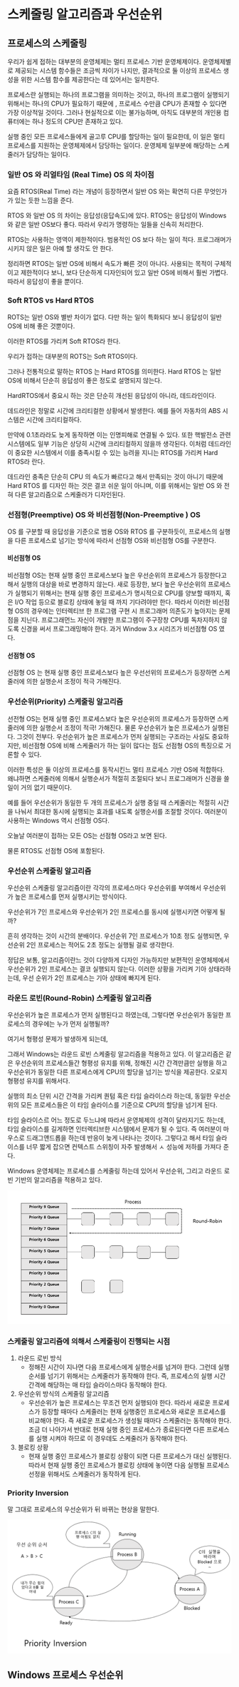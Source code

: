 # 스케줄링 알고리즘과 우선순위

## 프로세스의 스케줄링
우리가 쉽게 접하는 대부분의 운영체제는 멀티 프로세스
기반 운영체제이다. 
운영체제별로 제공되는 시스템 함수들은 조금씩 차이가 나지만,
결과적으로 둘 이상의 프로세스 생성을 위한 시스템  함수를
제공한다는 데 있어서는 일치한다.

프로세스란 실행되는 하나의 프로그램을 의미하는 것이고, 하나의 프로그램이
실행되기 위해서는 하나의 CPU가 필요하기 때문에 ,
프로세스 수만큼 CPU가 존재할 수 있다면 가장 이상적일 것이다.
그러나 현실적으로 이는 불가능하며, 아직도 대부분의 개인용 컴퓨터에는
하나 정도의 CPU만 존재하고 있다.

실행 중인 모든 프로세스들에게 골고루 CPU를 할당하는 일이 필요한데,
이 일은 멀티 프로세스를 지원하는 운영체제에서 담당하는 일이다.
운영체제 일부분에 해당하는 스케줄러가 담당하는 일이다.

### 일반 OS 와 리얼타임 (Real Time) OS 의 차이점

요즘 RTOS(Real Time) 라는 개념이 등장하면서 일반 OS 와는
확연히 다른 무엇인가가 있는 듯한 느낌을 준다.

RTOS 와 일반 OS 의 차이는 응답성(응답속도)에 있다.
RTOS는 응답성이 Windows와 같은 일반 OS보다 좋다. 
따라서 우리가 명령하는 일들을 신속히 처리한다. 

RTOS는 사용하는 영역이 제한적이다. 범용적인 OS 보다 하는 일이 적다.
프로그래머가 시키지 않은 일은 아예 할 생각도 안 한다.

정리하면 RTOS는 일반 OS에 비해서 속도가 빠른 것이 아니다.
사용되는 목적이 구체적이고 제한적이다 보니, 보다 단순하게 
디자인되어 있고 일반 OS에 비해서 훨씬 가볍다.
따라서 응답성이 좋을 뿐이다.

### Soft RTOS vs Hard RTOS
ROTS는 일반 OS와 별반 차이가 없다.
다만 하는 일이 특화되다 보니 응답성이 일반 OS에 비해
좋은 것뿐이다.

이러한 RTOS를 가리켜 Soft RTOS라 한다.

우리가 접하는 대부분의 ROTS는 Soft RTOS이다.

그러나
전통적으로 말하는 RTOS 는 Hard RTOS를 의미한다. 
Hard RTOS 는 일반 OS에 비해서 단순히 응답성이 좋은 정도로 설명되지 않는다.

HardRTOS에서 중요시 하는 것은 단순히 개선된 응답성이 아니라, 데드라인이다.

데드라인은 정말로 시간에 크리티컬한 상황에서 발생한다.
예를 들어 자동차의 ABS 시스템은 시간에 크리티컬하다.

만약에 0.1초라라도 늦게 동작하면 이는 인명피해로 연결될 수 있다.
또한 핵발전소 관련 시스템에도 일부 기능은 상당히 
시간에 크리티컬하지 않을까 생각된다. 
이처럼 데드라인이 중요한 시스템에서 이를 충족시킬 수 있는 능려을 지니는
RTOS를 가리켜 Hard RTOS라 란다.


데드라인 충족은 단순히 CPU 의 속도가 빠르다고 해서 만족되는 것이 아니기 때문에
Hard RTOS 를 디자인 하는 것은 결코 쉬운 일이 아니며, 이를 위해서는 일반 OS 와 전혀 다른
알고리즘으로 스케줄러가 디자인된다.


### 선점형(Preemptive) OS 와 비선점형(Non-Preemptive ) OS

OS 를 구분할 때 응답성을 기준으로 범용 OS와 RTOS 를 구분하듯이,
프로세스의 실행을 다른 프로세스로 넘기는 방식에 따라서 선점형 OS와 비선점형 OS를 구분한다.

#### 비선점형 OS

비선점형 OS는 현재 실행 중인 프로세스보다 
높은 우선순위의 프로세스가 등장한다고 해서
실행의 대상을 바로 변경하지 않는다. 
새로 등장한, 보다 높은 우선순위의 프로세스가
실행되기 위해서는 현재 실행 중인 프로세스가 명시적으로 CPU를 양보할 때까지,
혹은 I/O 작업 등으로 블로킹 상태에 놓일 때 까지 기다려야만 한다.
따라서 이러한 비선점형 OS의 경우에는 인터렉티브 한 프로그램 구현 시 프로그래머 의존도가 
높아지는 문제점을 지닌다. 프로그래먼느 자신이 개발한 프로그램이 주구장창 CPU를 독차지하지 않도록
신경을 써서 프로그래밍해야 한다. 
과거 Window 3.x 시리즈가 비선점형 OS 였다.


#### 선점형 OS

선점형 OS 는 현재 실행 중인 프로세스보다 높은 우선선위의 프로세스가 등장하면 
스케줄러에 의한 실행순서 조정이 적극 가해진다.

### 우선순위(Priority) 스케줄링 알고리즘

선전형 OS는 현재 실행 중인 프로세스보다 높은 우선순위의 프로세스가 등장하면
스케줄러에 의한 실행순서 조정이 적극! 가해진다.
물론 우선순위가 높은 프로세스가 실행된다. 
그것이 전부다. 
우선순위가 높은 프로세스가 먼저 실행되는 구조라는 사실도 중요하지만,
비선점형 OS에 비해 스케줄러가 하는 일이 많다는 점도
선점형 OS의 특징으로 거론할 수 있다.

이러한 특성은 둘 이상의 프로세스를 동작시킨느 멀티 프로세스 기반 OS에
적합하다. 왜냐하면 스케줄러에 의해서 
실행순서가 적절히 조절되다 보니 프로그래머가 신경을 쓸 일이 거의 없기 때문이다.


예를 들어 우선순위가 동일한 두 개의 프로세스가 실행 중일 때
스케줄러는 적절히 시간을 나눠서 최대한 동시에 실행되는 효과를
내도록 실행순서를 조절할 것이다.
여러분이 사용하는 Windows 역시 선점형 OS다.

오늘날 여러분이 접하는 모든 OS는 선점형 OS라고 보면 된다.

물론 RTOS도 선점형 OS에 포함된다.

### 우선순위 스케줄링 알고리즘

우선순위 스케줄링 알고리즘이란 각각의 프로세스마다 우선순위를 부여해서 우선순위가 높은 프로세스를
먼저 실행시키는 방식이다.

우선순위가 7인 프로세스와 우선순위가 2인 프로세스를 동시에 실행시키면
어떻게 될까?

흔히 생각하는 것이 시간의 분배이다. 우선순위 7인 프로세스가
10초 정도 실행되면, 우선순위 2인 프로세스는 
적어도 2초 정도는 실행될 걸로 생각한다. 

정답은 보통, 알고리즘이란느 것이 다양하게 디자인 가능하지만
보편적인 운영체제에서 우선순위가 2인 프로세스는 결코 실행되지 않는다.
이러한 상황을 가리켜 기아 상태라하는데, 우선 순위가 2인 프로세스는
기아 상태에 빠지게 된다.

### 라운드 로빈(Round-Robin) 스케줄링 알고리즘

우선순위가 높은 프로세스가 먼저 실행된다고 하였는데, 
그렇다면 우선순위가 동일한 프로세스의 경우에는 누가 먼저 실행될까?

여기서 형평성 문제가 발생하게 되는데,

그래서 Windows는 라운드 로빈 스케줄링 알고리즘을 적용하고 있다.
이 알고리즘은 같은 우선순위의 프로세스들간 형평성 유지를 위해, 정해진 
시간 간격만큼만 실행을 하고 우선순위가 동일한 다른 프로세스에게 CPU의 할당을
넘기는 방식을 제공한다. 오로지 형평성 유지를 위해서다.

실행의 최소 단위 시간 간격을 가리켜 퀀텀 혹은 타임 슬라이스라 하는데,
동일한 우선순위의 모든 프로세스들은 이 타임 슬라이스를 기준으로 CPU의 할당을 넘기게 된다.

타임 슬라이스르 어느 정도로 두느냐에 따라서 운영체제의 성격이 달라지기도 하는데,
타임 슬라이스를 길게하면 인터렉티브한  시스템에서 문제가 될 수 있다.
즉 여러분이 마우스로 드래그앤드롭을 하는데 반응이 늦게 나타나는 것이다.
그렇다고 해서 타임 슬라이스를 너무 짧게 잡으면 컨텍스트 스위칭이 자주 발생해서 ㅅ
성능에 저하를 가져다 준다. 

Windows 운영체제는 프로세스를 스케줄링 하는데 있어서 우선순위, 그리고 라운드 로빈 기반의
알고리즘을 적용하고 있다.


![img.png](img.png)


### 스케줄링 알고리즘에 의해서 스케줄링이 진행되는 시점

1. 라운드 로빈 방식
    - 정해진 시간이 지나면 다음 프로세스에게 실행순서를 넘겨야 한다. 그런데 실행순서를 넘기기 위해서는
   스케줄러가 동작해야 한다. 즉, 프로세스의 실행 시간 간격에 해당하는 매 타임 슬라이스마다 동작해야 한다.
2. 우선순위 방식의 스케줄링 알고리즘
   - 우선순위가 높은 프로세스는 무조건 먼저 실행되야 한다. 따라서 새로운 프로세스가 등장할 때마다 스케줄러는 
   현재 실행중인 프로세스와 새로운 프로세스를 비교해야 한다. 즉 새로운 프로세스가 생성될 때마다 
   스케줄러는 동작해야 한다. 조금 더 나아가서 반대로 현재 실행 중인 프로세스가 종료된다면 다른 프로세스를 실행 시켜야 하므로 이 경우데도 스케줄러가 동작해야 한다.
3. 블로킹 상황
    - 현재 실행 중인 프로세스가 블로킹 상황이 되면 다른 프로세스가 대신 실행된다.
    따라서 현재 실행  중인 프로세스가 블로킹 상태에 놓이면 다음 실행될 프로세스 선정을 위해서도 
   스케줄러가 동작하게 된다. 


### Priority Inversion

말 그대로 프로세스의 우선순위가 뒤 바뀌는 현상을 말한다.

![img_1.png](img_1.png)


## Windows 프로세스 우선순위






